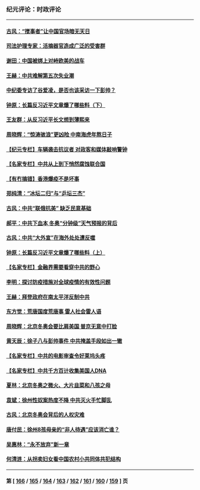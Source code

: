 ### 纪元评论：时政评论
---
#### [古风：“搅事者”让中国官场暗无天日](../../pages/nsc1025/n13570381.md) 
#### [司法护理专家：活摘器官造成广泛的受害群](../../pages/nsc1025/n13570425.md) 
#### [谢田：中国被绑上对峙欧美的战车](../../pages/nsc1025/n13570361.md) 
#### [王赫：中共难解第五次失业潮](../../pages/nsc1025/n13569491.md) 
#### [中纪委专访了谷爱凌，是否也该采访一下彭帅？](../../pages/nsc1025/n13569566.md) 
#### [钟原：长篇反习近平文章爆了哪些料（下）](../../pages/nsc1025/n13567056.md) 
#### [王友群：从反习近平长文想到薄熙来](../../pages/nsc1025/n13569209.md) 
#### [周晓辉：“惊涛骇浪”更凶险 中南海虎年熬日子](../../pages/nsc1025/n13568888.md) 
#### [【纪元专栏】车辆袭击抗议者 对政客和媒体敲响警钟](../../pages/nsc1025/n13569119.md) 
#### [【名家专栏】中共从上到下悄然腐蚀联合国](../../pages/nsc1025/n13568360.md) 
#### [【有冇搞错】香港爆疫不是坏事](../../pages/nsc1025/n13566642.md) 
#### [郑纯清：“冰坛二归”与“乒坛三杰”](../../pages/nsc1025/n13568046.md) 
#### [古风：中共“联俄抗美” 缺乏民意基础](../../pages/nsc1025/n13567848.md) 
#### [郝平：中共下血本 冬奥“分钟级”天气预报的背后](../../pages/nsc1025/n13567378.md) 
#### [古风：中共“大外宣”在海外处处遭反噬](../../pages/nsc1025/n13566014.md) 
#### [钟原：长篇反习近平文章爆了哪些料（上）](../../pages/nsc1025/n13566453.md) 
#### [【名家专栏】金融界需要看穿中共的野心](../../pages/nsc1025/n13565933.md) 
#### [李明：探讨防疫措施对全球疫情的有效性问题](../../pages/nsc1025/n13565429.md) 
#### [王赫：拜登政府在南太平洋反制中共](../../pages/nsc1025/n13565597.md) 
#### [东方觉：荒唐国度荒唐事 雷人社会雷人语](../../pages/nsc1025/n13565536.md) 
#### [周晓辉：北京冬奥会要比肩美国 普京无意中打脸](../../pages/nsc1025/n13565141.md) 
#### [黄天辰：徐子八与彭帅事件 中共掩盖手段如出一辙](../../pages/nsc1025/n13564282.md) 
#### [【名家专栏】中共的电影审查令好莱坞头疼](../../pages/nsc1025/n13563184.md) 
#### [【名家专栏】中共千方百计收集美国人DNA](../../pages/nsc1025/n13563175.md) 
#### [夏林：北京冬奥之微火、大片韭菜和八孩之母](../../pages/nsc1025/n13563530.md) 
#### [袁斌：徐州性奴案热度不降 中共灭火手忙脚乱](../../pages/nsc1025/n13562509.md) 
#### [古风：北京冬奥会背后的人权灾难](../../pages/nsc1025/n13562322.md) 
#### [唐付民：徐州8孩母亲的“非人待遇”应该消亡谁？](../../pages/nsc1025/n13562464.md) 
#### [吴惠林：“永不放弃”新一章](../../pages/nsc1025/n13562249.md) 
#### [何清涟：从拐卖妇女看中国农村小共同体共犯结构](../../pages/nsc1025/n13562039.md) 

---
#### 第 [ [166](./166.md) / [165](./165.md) / [164](./164.md) / [163](./163.md) / [162](./162.md) / [161](./161.md) / [160](./160.md) / [159](./159.md) ] 页
